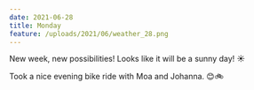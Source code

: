 ```yaml
---
date: 2021-06-28
title: Monday
feature: /uploads/2021/06/weather_28.png
---
```


New week, new possibilities! Looks like it will be a sunny day! ☀️

Took a nice evening bike ride with Moa and Johanna. 😊🚲
